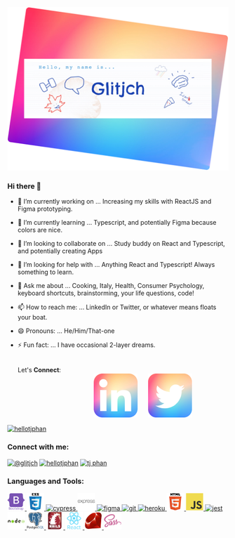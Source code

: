 ![banner](https://github.com/glitjch/glitjch/blob/main/docs/banner.png?raw=true)

### Hi there 👋

<!--
**glitjch/glitjch** is a ✨ _special_ ✨ repository because its `README.md` (this file) appears on your GitHub profile.
-->


- 🔭 I’m currently working on ...
  Increasing my skills with ReactJS and Figma prototyping.
  
- 🌱 I’m currently learning ...
  Typescript, and potentially Figma because colors are nice.

- 👯 I’m looking to collaborate on ...
  Study buddy on React and Typescript, and potentially creating Apps 
  
- 🤔 I’m looking for help with ...
  Anything React and Typescript! Always something to learn.
  
- 💬 Ask me about ...
  Cooking, Italy, Health, Consumer Psychology, keyboard shortcuts, brainstorming, your life questions, code!
  
- 📫 How to reach me: ...
  LinkedIn or Twitter, or whatever means floats your boat.
  
- 😄 Pronouns: ...
  He/Him/That-one
  
- ⚡ Fun fact: ...
  I have occasional 2-layer dreams.\
  \
  \
  Let's **Connect**:\
&nbsp;&nbsp;&nbsp;&nbsp;&nbsp;&nbsp;&nbsp;&nbsp;&nbsp;&nbsp;&nbsp;&nbsp;&nbsp;&nbsp;&nbsp;&nbsp;&nbsp;&nbsp;&nbsp;&nbsp;&nbsp;&nbsp;&nbsp;&nbsp;&nbsp;&nbsp;&nbsp;&nbsp;&nbsp;&nbsp;&nbsp;&nbsp;&nbsp;&nbsp;&nbsp;&nbsp;&nbsp;&nbsp;&nbsp;&nbsp;&nbsp;&nbsp;&nbsp;
  [![LinkedIn](https://github.com/glitjch/glitjch/blob/main/docs/linkedin.png?raw=true)](https://www.linkedin.com/in/tj-phan/) 
  &nbsp;&nbsp;&nbsp;&nbsp;
  [![Twitter](https://github.com/glitjch/glitjch/blob/main/docs/twitter.png?raw=true)](https://twitter.com/hellotjphan)
  
  
<p align="left"> <a href="https://twitter.com/hellotjphan" target="blank"><img src="https://img.shields.io/twitter/follow/hellotjphan?logo=twitter&style=for-the-badge" alt="hellotjphan" /></a> </p>

<h3 align="left">Connect with me:</h3>
<p align="left">
<a href="https://dev.to/@glitjch" target="blank"><img align="center" src="https://raw.githubusercontent.com/rahuldkjain/github-profile-readme-generator/master/src/images/icons/Social/devto.svg" alt="@glitjch" height="30" width="40" /></a>
<a href="https://twitter.com/hellotjphan" target="blank"><img align="center" src="https://raw.githubusercontent.com/rahuldkjain/github-profile-readme-generator/master/src/images/icons/Social/twitter.svg" alt="hellotjphan" height="30" width="40" /></a>
<a href="https://linkedin.com/in/tj phan" target="blank"><img align="center" src="https://raw.githubusercontent.com/rahuldkjain/github-profile-readme-generator/master/src/images/icons/Social/linked-in-alt.svg" alt="tj phan" height="30" width="40" /></a>
</p>

<h3 align="left">Languages and Tools:</h3>
<p align="left"> <a href="https://getbootstrap.com" target="_blank" rel="noreferrer"> <img src="https://raw.githubusercontent.com/devicons/devicon/master/icons/bootstrap/bootstrap-plain-wordmark.svg" alt="bootstrap" width="40" height="40"/> </a> <a href="https://www.w3schools.com/css/" target="_blank" rel="noreferrer"> <img src="https://raw.githubusercontent.com/devicons/devicon/master/icons/css3/css3-original-wordmark.svg" alt="css3" width="40" height="40"/> </a> <a href="https://www.cypress.io" target="_blank" rel="noreferrer"> <img src="https://raw.githubusercontent.com/simple-icons/simple-icons/6e46ec1fc23b60c8fd0d2f2ff46db82e16dbd75f/icons/cypress.svg" alt="cypress" width="40" height="40"/> </a> <a href="https://expressjs.com" target="_blank" rel="noreferrer"> <img src="https://raw.githubusercontent.com/devicons/devicon/master/icons/express/express-original-wordmark.svg" alt="express" width="40" height="40"/> </a> <a href="https://www.figma.com/" target="_blank" rel="noreferrer"> <img src="https://www.vectorlogo.zone/logos/figma/figma-icon.svg" alt="figma" width="40" height="40"/> </a> <a href="https://git-scm.com/" target="_blank" rel="noreferrer"> <img src="https://www.vectorlogo.zone/logos/git-scm/git-scm-icon.svg" alt="git" width="40" height="40"/> </a> <a href="https://heroku.com" target="_blank" rel="noreferrer"> <img src="https://www.vectorlogo.zone/logos/heroku/heroku-icon.svg" alt="heroku" width="40" height="40"/> </a> <a href="https://www.w3.org/html/" target="_blank" rel="noreferrer"> <img src="https://raw.githubusercontent.com/devicons/devicon/master/icons/html5/html5-original-wordmark.svg" alt="html5" width="40" height="40"/> </a> <a href="https://developer.mozilla.org/en-US/docs/Web/JavaScript" target="_blank" rel="noreferrer"> <img src="https://raw.githubusercontent.com/devicons/devicon/master/icons/javascript/javascript-original.svg" alt="javascript" width="40" height="40"/> </a> <a href="https://jestjs.io" target="_blank" rel="noreferrer"> <img src="https://www.vectorlogo.zone/logos/jestjsio/jestjsio-icon.svg" alt="jest" width="40" height="40"/> </a> <a href="https://nodejs.org" target="_blank" rel="noreferrer"> <img src="https://raw.githubusercontent.com/devicons/devicon/master/icons/nodejs/nodejs-original-wordmark.svg" alt="nodejs" width="40" height="40"/> </a> <a href="https://www.postgresql.org" target="_blank" rel="noreferrer"> <img src="https://raw.githubusercontent.com/devicons/devicon/master/icons/postgresql/postgresql-original-wordmark.svg" alt="postgresql" width="40" height="40"/> </a> <a href="https://rubyonrails.org" target="_blank" rel="noreferrer"> <img src="https://raw.githubusercontent.com/devicons/devicon/master/icons/rails/rails-original-wordmark.svg" alt="rails" width="40" height="40"/> </a> <a href="https://reactjs.org/" target="_blank" rel="noreferrer"> <img src="https://raw.githubusercontent.com/devicons/devicon/master/icons/react/react-original-wordmark.svg" alt="react" width="40" height="40"/> </a> <a href="https://www.ruby-lang.org/en/" target="_blank" rel="noreferrer"> <img src="https://raw.githubusercontent.com/devicons/devicon/master/icons/ruby/ruby-original.svg" alt="ruby" width="40" height="40"/> </a> <a href="https://sass-lang.com" target="_blank" rel="noreferrer"> <img src="https://raw.githubusercontent.com/devicons/devicon/master/icons/sass/sass-original.svg" alt="sass" width="40" height="40"/> </a> </p>
